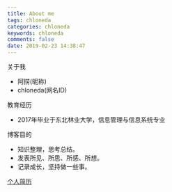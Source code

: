 ```yaml
---
title: About me
tags: chloneda
categories: chloneda
keywords: chloneda
comments: false
date: 2019-02-23 14:38:47
---
```


关于我
+ 阿捞(昵称)
+ chloneda(网名ID)

教育经历
+ 2017年毕业于东北林业大学，信息管理与信息系统专业

博客目的
- 知识整理，思考总结。
- 发表所见、所思、所感、所想。
- 记录成长，坚持做一些事。

[个人简历](https://chloneda.github.io/files/resume.pdf)



